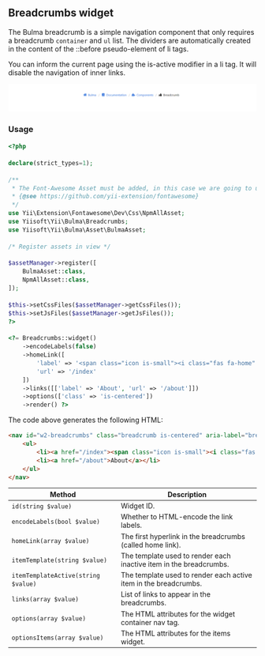 ## Breadcrumbs widget

The Bulma breadcrumb is a simple navigation component that only requires a breadcrumb `container` and `ul` list. The dividers are automatically created in the content of the ::before pseudo-element of li tags.

You can inform the current page using the is-active modifier in a li tag. It will disable the navigation of inner links.

<p align="center">
    <img src="images/breadcrumbs.png">
</p>

### Usage

```php
<?php

declare(strict_types=1);

/** 
 * The Font-Awesome Asset must be added, in this case we are going to use an external library.
 * {@see https://github.com/yii-extension/fontawesome}
 */
use Yii\Extension\Fontawesome\Dev\Css\NpmAllAsset;
use Yiisoft\Yii\Bulma\Breadcrumbs;
use Yiisoft\Yii\Bulma\Asset\BulmaAsset;

/* Register assets in view */

$assetManager->register([
    BulmaAsset::class,
    NpmAllAsset::class,
]);

$this->setCssFiles($assetManager->getCssFiles());
$this->setJsFiles($assetManager->getJsFiles());
?>

<?= Breadcrumbs::widget()
    ->encodeLabels(false)
    ->homeLink([
        'label' => '<span class="icon is-small"><i class="fas fa-home" aria-hidden="true"></i></span> Home',
        'url' => '/index'
    ])
    ->links([['label' => 'About', 'url' => '/about']])
    ->options(['class' => 'is-centered'])
    ->render() ?>
```

The code above generates the following HTML:

```html
<nav id="w2-breadcrumbs" class="breadcrumb is-centered" aria-label="breadcrumbs">
    <ul>
        <li><a href="/index"><span class="icon is-small"><i class="fas fa-home" aria-hidden="true"></i></span> Home</a></li>
        <li><a href="/about">About</a></li>
    </ul>
</nav>
```

Method                             | Description
-----------------------------------|------------
`id(string $value)`                | Widget ID.
`encodeLabels(bool $value)`        | Whether to HTML-encode the link labels.
`homeLink(array $value)`           | The first hyperlink in the breadcrumbs (called home link).
`itemTemplate(string $value)`      | The template used to render each inactive item in the breadcrumbs.
`itemTemplateActive(string $value)`| The template used to render each active item in the breadcrumbs.
`links(array $value)`              | List of links to appear in the breadcrumbs.
`options(array $value)`            | The HTML attributes for the widget container nav tag.
`optionsItems(array $value)`       | The HTML attributes for the items widget. 
